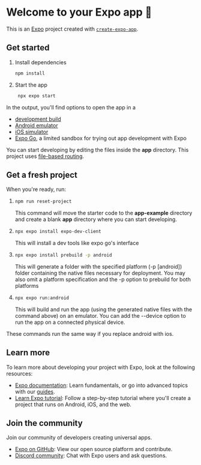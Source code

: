 # Welcome to your Expo app 👋

This is an [Expo](https://expo.dev) project created with [`create-expo-app`](https://www.npmjs.com/package/create-expo-app).

## Get started

1. Install dependencies

   ```bash
   npm install
   ```

2. Start the app

   ```bash
    npx expo start
   ```

In the output, you'll find options to open the app in a

- [development build](https://docs.expo.dev/develop/development-builds/introduction/)
- [Android emulator](https://docs.expo.dev/workflow/android-studio-emulator/)
- [iOS simulator](https://docs.expo.dev/workflow/ios-simulator/)
- [Expo Go](https://expo.dev/go), a limited sandbox for trying out app development with Expo

You can start developing by editing the files inside the **app** directory. This project uses [file-based routing](https://docs.expo.dev/router/introduction).

## Get a fresh project

When you're ready, run:

1.
   ```bash
   npm run reset-project
   ```

   This command will move the starter code to the **app-example** directory and create a blank **app** directory where you can start developing.

2.
   ```bash
   npx expo install expo-dev-client
   ```
   This will install a dev tools like expo go's interface

3.
   ```bash
   npx expo install prebuild -p android
   ```
   This will generate a folder with the specified platform (-p [android]) folder containing the native files necessary for deployment. You may also omit a platform specification and the -p option to prebuild for both platforms

4.
   ```bash
   npx expo run:android
   ```
   This will build and run the app (using the generated native files with the command above) on an emulator. You can add the --device option to run the app on a connected physical device. 
   
These commands run the same way if you replace android with ios.


## Learn more

To learn more about developing your project with Expo, look at the following resources:

- [Expo documentation](https://docs.expo.dev/): Learn fundamentals, or go into advanced topics with our [guides](https://docs.expo.dev/guides).
- [Learn Expo tutorial](https://docs.expo.dev/tutorial/introduction/): Follow a step-by-step tutorial where you'll create a project that runs on Android, iOS, and the web.

## Join the community

Join our community of developers creating universal apps.

- [Expo on GitHub](https://github.com/expo/expo): View our open source platform and contribute.
- [Discord community](https://chat.expo.dev): Chat with Expo users and ask questions.



